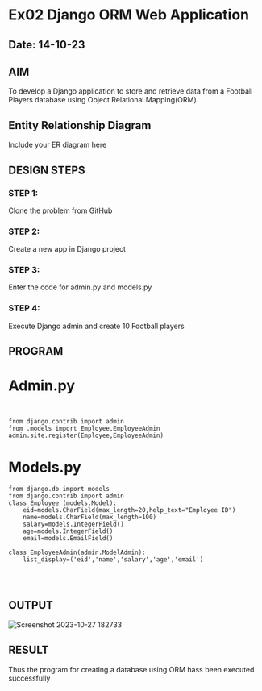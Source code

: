 # Ex02 Django ORM Web Application
## Date: 14-10-23

## AIM
To develop a Django application to store and retrieve data from a Football Players database using Object Relational Mapping(ORM).

## Entity Relationship Diagram

Include your ER diagram here

## DESIGN STEPS

### STEP 1:
Clone the problem from GitHub

### STEP 2:
Create a new app in Django project

### STEP 3:
Enter the code for admin.py and models.py

### STEP 4:
Execute Django admin and create 10 Football players

## PROGRAM

# Admin.py
```


from django.contrib import admin
from .models import Employee,EmployeeAdmin
admin.site.register(Employee,EmployeeAdmin)
```
# Models.py
```
from django.db import models
from django.contrib import admin
class Employee (models.Model):
    eid=models.CharField(max_length=20,help_text="Employee ID")
    name=models.CharField(max_length=100)
    salary=models.IntegerField()
    age=models.IntegerField()
    email=models.EmailField()

class EmployeeAdmin(admin.ModelAdmin):
    list_display=('eid','name','salary','age','email')




```

## OUTPUT
![Screenshot 2023-10-27 182733](https://github.com/Nachiyarr/ORM/assets/113497340/02dfad95-21d3-4867-9a86-b11314e21905)




## RESULT
Thus the program for creating a database using ORM hass been executed successfully
